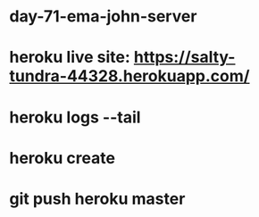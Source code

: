 # day-71-ema-john-server
# heroku live site: https://salty-tundra-44328.herokuapp.com/
# heroku logs --tail
# heroku create
# git push heroku master
